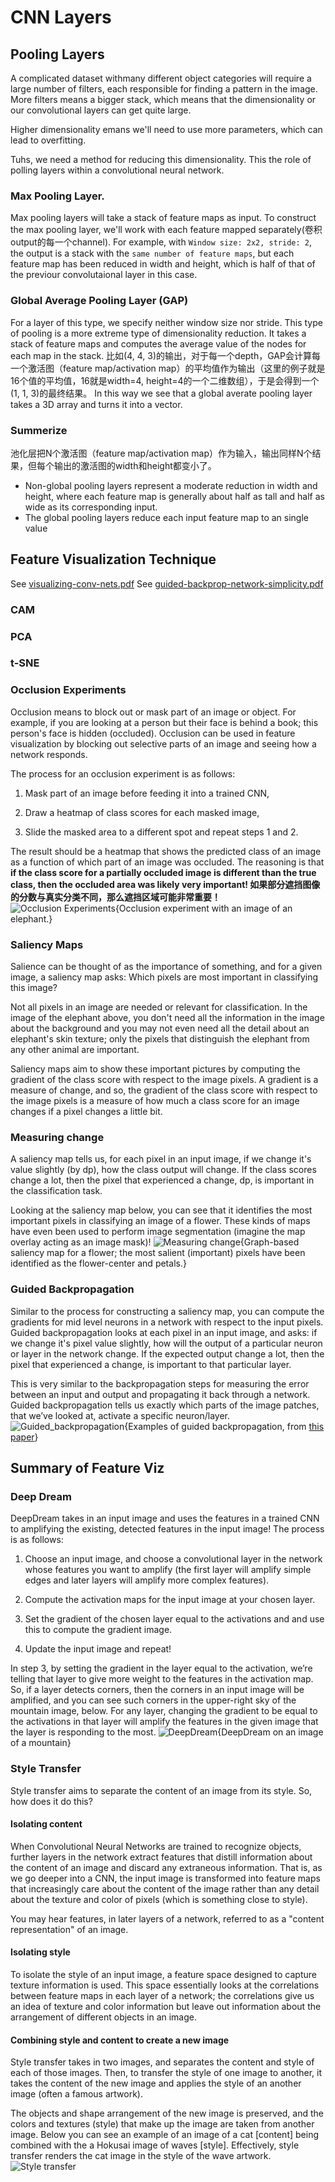 # CNN Layers
## Pooling Layers
A complicated dataset withmany different object categories will require a large number of filters, each responsible for finding a pattern in the image. More filters means a bigger stack, which means that the dimensionality or our convolutional layers can get quite large.

Higher dimensionality emans we'll need to use more parameters, which can lead to overfitting.

Tuhs, we need a method for reducing this dimensionality. This the role of polling layers within a convolutional neural network.

### Max Pooling Layer.
Max pooling layers will take a stack of feature maps as input. To construct the max pooling layer, we'll work with each feature mapped separately(卷积output的每一个channel).
For example, with `Window size: 2x2, stride: 2`, the output is a stack with the `same number of feature maps`, but each feature map has been reduced in width and height, which is half of that of the previour convolutaional layer in this case.

### Global Average Pooling Layer (GAP)
For a layer of this type, we specify neither window size nor stride. This type of pooling is a more extreme type of dimensionality reduction. It takes a stack of feature maps and computes the average value of the nodes for each map in the stack. 比如(4, 4, 3)的输出，对于每一个depth，GAP会计算每一个激活图（feature map/activation map）的平均值作为输出（这里的例子就是16个值的平均值，16就是width=4, height=4的一个二维数组），于是会得到一个(1, 1, 3)的最终结果。 In this way we see that a global averate pooling layer takes a 3D array and turns it into a vector.

### Summerize
池化层把N个激活图（feature map/activation map）作为输入，输出同样N个结果，但每个输出的激活图的width和height都变小了。
* Non-global pooling layers represent a moderate reduction in width and height, where each feature map is generally about half as tall and half as wide as its corresponding input.
* The global pooling layers reduce each input feature map to an single value

## Feature Visualization Technique
See [visualizing-conv-nets.pdf](../assets/visualizing-conv-nets.pdf)
See [guided-backprop-network-simplicity.pdf](../assets/guided-backprop-network-simplicity.pdf)
### CAM
### PCA
### t-SNE
### Occlusion Experiments
Occlusion means to block out or mask part of an image or object. For example, if you are looking at a person but their face is behind a book; this person's face is hidden (occluded). Occlusion can be used in feature visualization by blocking out selective parts of an image and seeing how a network responds.

The process for an occlusion experiment is as follows:

1. Mask part of an image before feeding it into a trained CNN,

2. Draw a heatmap of class scores for each masked image,

3. Slide the masked area to a different spot and repeat steps 1 and 2.

The result should be a heatmap that shows the predicted class of an image as a function of which part of an image was occluded. The reasoning is that **if the class score for a partially occluded image is different than the true class, then the occluded area was likely very important! 如果部分遮挡图像的分数与真实分类不同，那么遮挡区域可能非常重要！**
![Occlusion Experiments](../assets/Occlusion_experiment.png){Occlusion experiment with an image of an elephant.}

### Saliency Maps
Salience can be thought of as the importance of something, and for a given image, a saliency map asks: Which pixels are most important in classifying this image?

Not all pixels in an image are needed or relevant for classification. In the image of the elephant above, you don't need all the information in the image about the background and you may not even need all the detail about an elephant's skin texture; only the pixels that distinguish the elephant from any other animal are important.

Saliency maps aim to show these important pictures by computing the gradient of the class score with respect to the image pixels. A gradient is a measure of change, and so, the gradient of the class score with respect to the image pixels is a measure of how much a class score for an image changes if a pixel changes a little bit.

### Measuring change

A saliency map tells us, for each pixel in an input image, if we change it's value slightly (by dp), how the class output will change. If the class scores change a lot, then the pixel that experienced a change, dp, is important in the classification task.

Looking at the saliency map below, you can see that it identifies the most important pixels in classifying an image of a flower. These kinds of maps have even been used to perform image segmentation (imagine the map overlay acting as an image mask)!
![Measuring change](../assets/Measuring_change.png){Graph-based saliency map for a flower; the most salient (important) pixels have been identified as the flower-center and petals.}

### Guided Backpropagation
Similar to the process for constructing a saliency map, you can compute the gradients for mid level neurons in a network with respect to the input pixels. Guided backpropagation looks at each pixel in an input image, and asks: if we change it's pixel value slightly, how will the output of a particular neuron or layer in the network change. If the expected output change a lot, then the pixel that experienced a change, is important to that particular layer.

This is very similar to the backpropagation steps for measuring the error between an input and output and propagating it back through a network. Guided backpropagation tells us exactly which parts of the image patches, that we’ve looked at, activate a specific neuron/layer.
![Guided_backpropagation](../assets/Guided_backpropagation.png){Examples of guided backpropagation, from [this paper](https://arxiv.org/pdf/1412.6806.pdf)}

## Summary of Feature Viz
### Deep Dream
DeepDream takes in an input image and uses the features in a trained CNN to amplifying the existing, detected features in the input image! The process is as follows:

1. Choose an input image, and choose a convolutional layer in the network whose features you want to amplify (the first layer will amplify simple edges and later layers will amplify more complex features).

2. Compute the activation maps for the input image at your chosen layer.

3. Set the gradient of the chosen layer equal to the activations and and use this to compute the gradient image.
4. Update the input image and repeat!

In step 3, by setting the gradient in the layer equal to the activation, we’re telling that layer to give more weight to the features in the activation map. So, if a layer detects corners, then the corners in an input image will be amplified, and you can see such corners in the upper-right sky of the mountain image, below. For any layer, changing the gradient to be equal to the activations in that layer will amplify the features in the given image that the layer is responding to the most.
![DeepDream](../assets/DeepDream.png){DeepDream on an image of a mountain}

### Style Transfer
Style transfer aims to separate the content of an image from its style. So, how does it do this?

#### Isolating content

When Convolutional Neural Networks are trained to recognize objects, further layers in the network extract features that distill information about the content of an image and discard any extraneous information. That is, as we go deeper into a CNN, the input image is transformed into feature maps that increasingly care about the content of the image rather than any detail about the texture and color of pixels (which is something close to style).

You may hear features, in later layers of a network, referred to as a "content representation" of an image.

#### Isolating style

To isolate the style of an input image, a feature space designed to capture texture information is used. This space essentially looks at the correlations between feature maps in each layer of a network; the correlations give us an idea of texture and color information but leave out information about the arrangement of different objects in an image.

#### Combining style and content to create a new image

Style transfer takes in two images, and separates the content and style of each of those images. Then, to transfer the style of one image to another, it takes the content of the new image and applies the style of an another image (often a famous artwork).

The objects and shape arrangement of the new image is preserved, and the colors and textures (style) that make up the image are taken from another image. Below you can see an example of an image of a cat [content] being combined with the a Hokusai image of waves [style]. Effectively, style transfer renders the cat image in the style of the wave artwork.
![Style transfer](../assets/Style_transfer.png)
